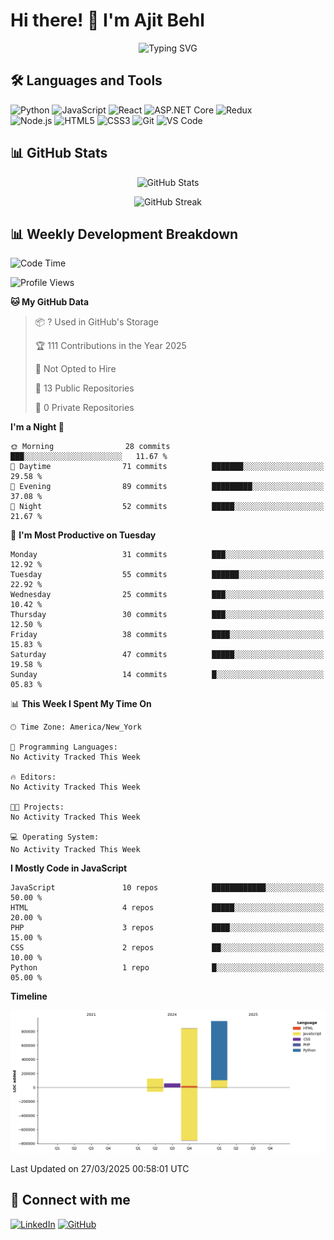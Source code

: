 # Hi there! 👋 I'm Ajit Behl

<p align="center">
  <img src="https://readme-typing-svg.demolab.com?font=Fira+Code&duration=3000&pause=1000&center=true&vCenter=true&width=435&lines=Full+Stack+Developer;Always+learning+new+things" alt="Typing SVG" />
</p>

## 🛠️ Languages and Tools

![Python](https://img.shields.io/badge/-Python-3776AB?style=flat-square&logo=Python&logoColor=white)
![JavaScript](https://img.shields.io/badge/-JavaScript-F7DF1E?style=flat-square&logo=javascript&logoColor=black)
![React](https://img.shields.io/badge/-React-61DAFB?style=flat-square&logo=react&logoColor=black)
![ASP.NET Core](https://img.shields.io/badge/-ASP.NET_Core-5C2D91?style=flat-square&logo=dotnet&logoColor=white)
![Redux](https://img.shields.io/badge/-Redux-764ABC?style=flat-square&logo=redux&logoColor=white)  
![Node.js](https://img.shields.io/badge/-Node.js-339933?style=flat-square&logo=nodedotjs&logoColor=white)
![HTML5](https://img.shields.io/badge/-HTML5-E34F26?style=flat-square&logo=html5&logoColor=white)
![CSS3](https://img.shields.io/badge/-CSS3-1572B6?style=flat-square&logo=css3&logoColor=white)
![Git](https://img.shields.io/badge/-Git-F05032?style=flat-square&logo=git&logoColor=white)
![VS Code](https://img.shields.io/badge/-VS%20Code-007ACC?style=flat-square&logo=visual-studio-code&logoColor=white)

## 📊 GitHub Stats

<p align="center">
  <img src="https://github-readme-stats.vercel.app/api?username=aajax1211&show_icons=true&theme=tokyonight" alt="GitHub Stats" />
</p>

<p align="center">
  <img src="https://github-readme-streak-stats.herokuapp.com/?user=aajax1211&theme=tokyonight" alt="GitHub Streak" />
</p>

## 📊 Weekly Development Breakdown

<!--START_SECTION:waka-->
![Code Time](http://img.shields.io/badge/Code%20Time-0%20secs-blue)

![Profile Views](http://img.shields.io/badge/Profile%20Views-3-blue)

**🐱 My GitHub Data** 

> 📦 ? Used in GitHub's Storage 
 > 
> 🏆 111 Contributions in the Year 2025
 > 
> 🚫 Not Opted to Hire
 > 
> 📜 13 Public Repositories 
 > 
> 🔑 0 Private Repositories 
 > 
**I'm a Night 🦉** 

```text
🌞 Morning                28 commits          ███░░░░░░░░░░░░░░░░░░░░░░   11.67 % 
🌆 Daytime                71 commits          ███████░░░░░░░░░░░░░░░░░░   29.58 % 
🌃 Evening                89 commits          █████████░░░░░░░░░░░░░░░░   37.08 % 
🌙 Night                  52 commits          █████░░░░░░░░░░░░░░░░░░░░   21.67 % 
```
📅 **I'm Most Productive on Tuesday** 

```text
Monday                   31 commits          ███░░░░░░░░░░░░░░░░░░░░░░   12.92 % 
Tuesday                  55 commits          ██████░░░░░░░░░░░░░░░░░░░   22.92 % 
Wednesday                25 commits          ███░░░░░░░░░░░░░░░░░░░░░░   10.42 % 
Thursday                 30 commits          ███░░░░░░░░░░░░░░░░░░░░░░   12.50 % 
Friday                   38 commits          ████░░░░░░░░░░░░░░░░░░░░░   15.83 % 
Saturday                 47 commits          █████░░░░░░░░░░░░░░░░░░░░   19.58 % 
Sunday                   14 commits          █░░░░░░░░░░░░░░░░░░░░░░░░   05.83 % 
```


📊 **This Week I Spent My Time On** 

```text
🕑︎ Time Zone: America/New_York

💬 Programming Languages: 
No Activity Tracked This Week

🔥 Editors: 
No Activity Tracked This Week

🐱‍💻 Projects: 
No Activity Tracked This Week

💻 Operating System: 
No Activity Tracked This Week
```

**I Mostly Code in JavaScript** 

```text
JavaScript               10 repos            ████████████░░░░░░░░░░░░░   50.00 % 
HTML                     4 repos             █████░░░░░░░░░░░░░░░░░░░░   20.00 % 
PHP                      3 repos             ████░░░░░░░░░░░░░░░░░░░░░   15.00 % 
CSS                      2 repos             ██░░░░░░░░░░░░░░░░░░░░░░░   10.00 % 
Python                   1 repo              █░░░░░░░░░░░░░░░░░░░░░░░░   05.00 % 
```



**Timeline**

![Lines of Code chart](https://raw.githubusercontent.com/aajax1211/aajax1211/main/assets/bar_graph.png)


 Last Updated on 27/03/2025 00:58:01 UTC
<!--END_SECTION:waka-->

## 🤝 Connect with me

[![LinkedIn](https://img.shields.io/badge/LinkedIn-0077B5?style=for-the-badge&logo=linkedin&logoColor=white)](https://www.linkedin.com/in/ajit-behl-21aa84169/)
[![GitHub](https://img.shields.io/badge/GitHub-100000?style=for-the-badge&logo=github&logoColor=white)](https://github.com/aajax1211)

